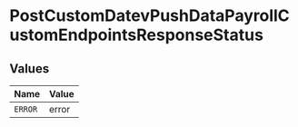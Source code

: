 # PostCustomDatevPushDataPayrollCustomEndpointsResponseStatus


## Values

| Name    | Value   |
| ------- | ------- |
| `ERROR` | error   |